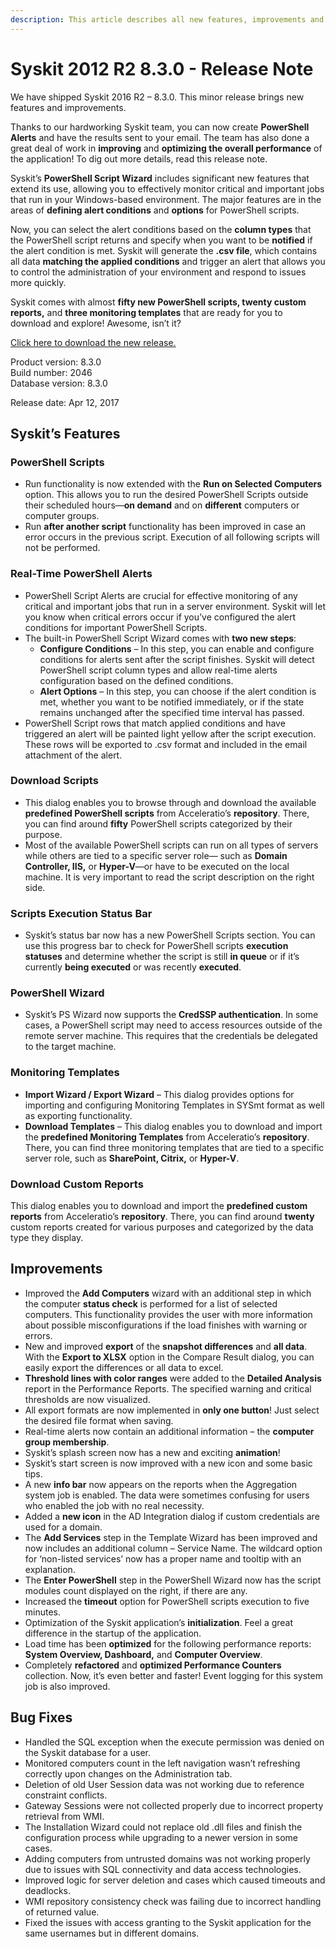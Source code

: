 ```yaml
---
description: This article describes all new features, improvements and bug fixes delivered in Syskit 2016 R2 – 8.3.0.
---
```


# Syskit 2012 R2 8.3.0 - Release Note

We have shipped Syskit 2016 R2 – 8.3.0. This minor release brings new features and improvements.

Thanks to our hardworking Syskit team, you can now create **PowerShell Alerts** and have the results sent to your email. The team has also done a great deal of work in **improving** and **optimizing the overall performance** of the application! To dig out more details, read this release note.

Syskit’s **PowerShell Script Wizard** includes significant new features that extend its use, allowing you to effectively monitor critical and important jobs that run in your Windows-based environment. The major features are in the areas of **defining alert conditions** and **options** for PowerShell scripts.

Now, you can select the alert conditions based on the **column types** that the PowerShell script returns and specify when you want to be **notified** if the alert condition is met. Syskit will generate the **.csv file**, which contains all data **matching the applied conditions** and trigger an alert that allows you to control the administration of your environment and respond to issues more quickly.

Syskit comes with almost **fifty new PowerShell scripts, twenty custom reports,** and **three monitoring templates** that are ready for you to download and explore! Awesome, isn’t it?

[Click here to download the new release.](https://www.syskit.com/products/monitor/download)

Product version: 8.3.0  
Build number: 2046  
Database version: 8.3.0

Release date: Apr 12, 2017

## Syskit’s Features

### PowerShell Scripts

* Run functionality is now extended with the **Run on Selected Computers** option. This allows you to run the desired PowerShell Scripts outside their scheduled hours—**on demand** and on **different** computers or computer groups.
* Run **after another script** functionality has been improved in case an error occurs in the previous script. Execution of all following scripts will not be performed.

### Real-Time PowerShell Alerts

* PowerShell Script Alerts are crucial for effective monitoring of any critical and important jobs that run in a server environment. Syskit will let you know when critical errors occur if you’ve configured the alert conditions for important PowerShell Scripts.
* The built-in PowerShell Script Wizard comes with **two new steps**:
  * **Configure Conditions** – In this step, you can enable and configure conditions for alerts sent after the script finishes. Syskit will detect PowerShell script column types and allow real-time alerts configuration based on the defined conditions.
  * **Alert Options** – In this step, you can choose if the alert condition is met, whether you want to be notified immediately, or if the state remains unchanged after the specified time interval has passed.
* PowerShell Script rows that match applied conditions and have triggered an alert will be painted light yellow after the script execution. These rows will be exported to .csv format and included in the email attachment of the alert.

### Download Scripts

* This dialog enables you to browse through and download the available **predefined PowerShell scripts** from Acceleratio’s **repository**. There, you can find around **fifty** PowerShell scripts categorized by their purpose.
* Most of the available PowerShell scripts can run on all types of servers while others are tied to a specific server role— such as **Domain Controller, IIS,** or **Hyper-V**—or have to be executed on the local machine. It is very important to read the script description on the right side.

### Scripts Execution Status Bar

* Syskit’s status bar now has a new PowerShell Scripts section. You can use this progress bar to check for PowerShell scripts **execution statuses** and determine whether the script is still **in queue** or if it’s currently **being executed** or was recently **executed**.

### PowerShell Wizard

* Syskit’s PS Wizard now supports the **CredSSP authentication**. In some cases, a PowerShell script may need to access resources outside of the remote server machine. This requires that the credentials be delegated to the target machine.

### Monitoring Templates

* **Import Wizard / Export Wizard** – This dialog provides options for importing and configuring Monitoring Templates in SYSmt format as well as exporting functionality.
* **Download Templates** – This dialog enables you to download and import the **predefined Monitoring Templates** from Acceleratio’s **repository**. There, you can find three monitoring templates that are tied to a specific server role, such as **SharePoint, Citrix,** or **Hyper-V**.

### Download Custom Reports

This dialog enables you to download and import the **predefined custom reports** from Acceleratio’s **repository**. There, you can find around **twenty** custom reports created for various purposes and categorized by the data type they display.

## Improvements

* Improved the **Add Computers** wizard with an additional step in which the computer **status check** is performed for a list of selected computers. This functionality provides the user with more information about possible misconfigurations if the load finishes with warning or errors.
* New and improved **export** of the **snapshot differences** and **all data**. With the **Export to XLSX** option in the Compare Result dialog, you can easily export the differences or all data to excel.
* **Threshold lines with color ranges** were added to the **Detailed Analysis** report in the Performance Reports. The specified warning and critical thresholds are now visualized.
* All export formats are now implemented in **only one button**! Just select the desired file format when saving.
* Real-time alerts now contain an additional information – the **computer group membership**.
* Syskit’s splash screen now has a new and exciting **animation**!
* Syskit’s start screen is now improved with a new icon and some basic tips.
* A new **info bar** now appears on the reports when the Aggregation system job is enabled. The data were sometimes confusing for users who enabled the job with no real necessity.
* Added a **new icon** in the AD Integration dialog if custom credentials are used for a domain.
* The **Add Services** step in the Template Wizard has been improved and now includes an additional column – Service Name. The wildcard option for ‘non-listed services’ now has a proper name and tooltip with an explanation.
* The **Enter PowerShell** step in the PowerShell Wizard now has the script modules count displayed on the right, if there are any.
* Increased the **timeout** option for PowerShell scripts execution to five minutes.
* Optimization of the Syskit application’s **initialization**. Feel a great difference in the startup of the application.
* Load time has been **optimized** for the following performance reports: **System Overview, Dashboard,** and **Computer Overview**.
* Completely **refactored** and **optimized Performance Counters** collection. Now, it’s even better and faster! Event logging for this system job is also improved.

## Bug Fixes

* Handled the SQL exception when the execute permission was denied on the Syskit database for a user.
* Monitored computers count in the left navigation wasn’t refreshing correctly upon changes on the Administration tab.
* Deletion of old User Session data was not working due to reference constraint conflicts.
* Gateway Sessions were not collected properly due to incorrect property retrieval from WMI.
* The Installation Wizard could not replace old .dll files and finish the configuration process while upgrading to a newer version in some cases.
* Adding computers from untrusted domains was not working properly due to issues with SQL connectivity and data access technologies.
* Improved logic for server deletion and cases which caused timeouts and deadlocks.
* WMI repository consistency check was failing due to incorrect handling of returned value.
* Fixed the issues with access granting to the Syskit application for the same usernames but in different domains.

